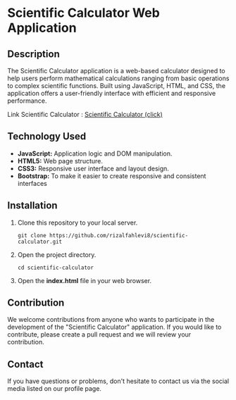 # Scientific Calculator Web Application

## Description

The Scientific Calculator application is a web-based calculator designed to help users perform mathematical calculations ranging from basic operations to complex scientific functions. Built using JavaScript, HTML, and CSS, the application offers a user-friendly interface with efficient and responsive performance.

Link Scientific Calculator : [Scientific Calculator (click)](https://rizalfahlevi8.github.io/scientific-calculator/)

## Technology Used

- **JavaScript:** Application logic and DOM manipulation.
- **HTML5:** Web page structure.
- **CSS3:** Responsive user interface and layout design.
- **Bootstrap:** To make it easier to create responsive and consistent interfaces

## Installation

1. Clone this repository to your local server.
    ```
    git clone https://github.com/rizalfahlevi8/scientific-calculator.git
    ```
2. Open the project directory.
    ```
    cd scientific-calculator
    ```
3. Open the **index.html** file in your web browser.
   
## Contribution

We welcome contributions from anyone who wants to participate in the development of the "Scientific Calculator" application. If you would like to contribute, please create a pull request and we will review your contribution.

## Contact
If you have questions or problems, don't hesitate to contact us via the social media listed on our profile page.
